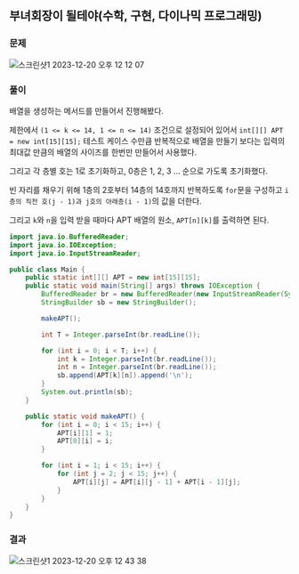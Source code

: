 ## 부녀회장이 될테야(수학, 구현, 다이나믹 프로그래밍)

### 문제

![스크린샷1 2023-12-20 오후 12 12 07](https://github.com/Instagram-clone-project-team/Instagram-clone/assets/112863029/4dfef384-d1c3-431f-ac16-0c483e44e26c)

### 풀이

배열을 생성하는 메서드를 만들어서 진행해봤다.

제한에서 `(1 <= k <= 14, 1 <= n <= 14)` 조건으로 설정되어 있어서 `int[][] APT = new int[15][15];` 테스트 케이스 수만큼 반복적으로 배열을 만들기 보다는 입력의 최대값 만큼의 배열의 사이즈를 한번만 만들어서 사용했다.

그리고 각 층별 호는 1로 초기화하고, 0층은 1, 2, 3 … 순으로 가도록 초기화했다.

빈 자리를 채우기 위해 1층의 2호부터 14층의 14호까지 반복하도록 `for`문을 구성하고 `i층의 직전 호(j - 1)과 j호의 아래층(i - 1)`의 값을 더한다.

그리고 `k`와 `n`을 입력 받을 때마다 APT 배열의 원소, `APT[n][k]`를 출력하면 된다.

```java
import java.io.BufferedReader;
import java.io.IOException;
import java.io.InputStreamReader;

public class Main {
    public static int[][] APT = new int[15][15];
    public static void main(String[] args) throws IOException {
        BufferedReader br = new BufferedReader(new InputStreamReader(System.in));
        StringBuilder sb = new StringBuilder();

        makeAPT();

        int T = Integer.parseInt(br.readLine());

        for (int i = 0; i < T; i++) {
            int k = Integer.parseInt(br.readLine());
            int n = Integer.parseInt(br.readLine());
            sb.append(APT[k][n]).append('\n');
        }
        System.out.println(sb);
    }

    public static void makeAPT() {
        for (int i = 0; i < 15; i++) {
            APT[i][1] = 1;
            APT[0][i] = i;
        }

        for (int i = 1; i < 15; i++) {
            for (int j = 2; j < 15; j++) {
                APT[i][j] = APT[i][j - 1] + APT[i - 1][j];
            }
        }
    }
}
```

### 결과

![스크린샷1 2023-12-20 오후 12 43 38](https://github.com/Instagram-clone-project-team/Instagram-clone/assets/112863029/f5c8e04f-8d9d-49e6-b887-51086214361e)
